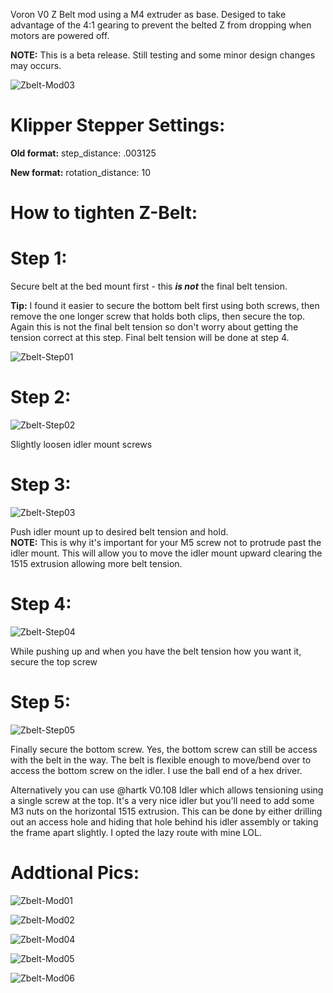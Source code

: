 Voron V0 Z Belt mod using a M4 extruder as base.  Desiged to take advantage of the 4:1 gearing to prevent the belted Z from dropping when motors are powered off.

<b>NOTE:</b>  This is a beta release.  Still testing and some minor design changes may occurs.

![Zbelt-Mod03](Images/V0_ZBelt-01.jpg)

# Klipper Stepper Settings:

  <b>Old format:</b>
step_distance: .003125

  <b>New format:</b>
rotation_distance: 10


# How to tighten Z-Belt:

# Step 1: 

Secure belt at the bed mount first - this <b><i>is not</b></i> the final belt tension.

<b>Tip:</b>  I found it easier to secure the bottom belt first using both screws, then remove the one longer screw that holds both clips, then secure the top.  Again this is not the final belt tension so don't worry about getting the tension correct at this step.  Final belt tension will be done at step 4.

![Zbelt-Step01](Images/z-step-01-1.jpg)


# Step 2:
![Zbelt-Step02](Images/z-step-02.jpg)

Slightly loosen idler mount screws

# Step 3: 
![Zbelt-Step03](Images/z-step-03-2.jpg)

Push idler mount up to desired belt tension and hold.  
<b>NOTE:</b>  This is why it's important for your M5 screw not to protrude past the idler mount. This will allow you to move the idler mount upward clearing the 1515 extrusion allowing more belt tension.

# Step 4:
![Zbelt-Step04](Images/z-step-04.jpg)

While pushing up and when you have the belt tension how you want it, secure the top screw

# Step 5:
![Zbelt-Step05](Images/z-step-05.jpg)

Finally secure the bottom screw.  Yes, the bottom screw can still be access with the belt in the way.  The belt is flexible enough to move/bend over to access the bottom screw on the idler.  I use the ball end of a hex driver.

Alternatively you can use @hartk V0.108 Idler which allows tensioning using a single screw at the top.  It's a very nice idler but you'll need to add some M3 nuts on the horizontal 1515 extrusion.  This can be done by either drilling out an access hole and hiding that hole behind his idler assembly or taking the frame apart slightly.  I opted the lazy route with mine LOL.


# Addtional Pics:

![Zbelt-Mod01](Images/V0_ZBelt-04.jpg)

![Zbelt-Mod02](Images/V0_ZBelt-02.jpg)

![Zbelt-Mod04](Images/V0_ZBelt-03.jpg)

![Zbelt-Mod05](Images/v0beltz01.jpg)

![Zbelt-Mod06](Images/v0beltz02.jpg)


